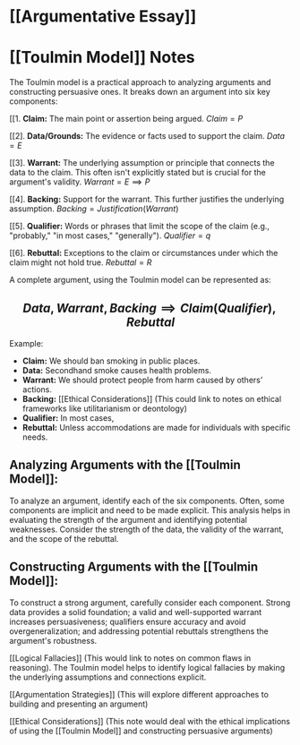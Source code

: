 # [[Argumentative Essay]]
# [[Toulmin Model]] Notes

The Toulmin model is a practical approach to analyzing arguments and constructing persuasive ones. It breaks down an argument into six key components:

[[1. **Claim:** The main point or assertion being argued.  $Claim = P$

[[2]. **Data/Grounds:** The evidence or facts used to support the claim. $Data = E$

[[3]. **Warrant:** The underlying assumption or principle that connects the data to the claim. This often isn't explicitly stated but is crucial for the argument's validity.  $Warrant =  E \implies P$

[[4]. **Backing:**  Support for the warrant.  This further justifies the underlying assumption. $Backing = Justification(Warrant)$

[[5]. **Qualifier:** Words or phrases that limit the scope of the claim (e.g., "probably," "in most cases," "generally"). $Qualifier = q$

[[6]. **Rebuttal:**  Exceptions to the claim or circumstances under which the claim might not hold true. $Rebuttal = R$


A complete argument, using the Toulmin model can be represented as:

## $$ Data, Warrant, Backing \implies Claim (Qualifier), Rebuttal $$

Example:

* **Claim:**  We should ban smoking in public places.
* **Data:**  Secondhand smoke causes health problems.
* **Warrant:**  We should protect people from harm caused by others’ actions.
* **Backing:** [[Ethical Considerations]] (This could link to notes on ethical frameworks like utilitarianism or deontology)
* **Qualifier:**  In most cases, 
* **Rebuttal:**  Unless accommodations are made for individuals with specific needs.


## Analyzing Arguments with the [[Toulmin Model]]:

To analyze an argument, identify each of the six components.  Often, some components are implicit and need to be made explicit.  This analysis helps in evaluating the strength of the argument and identifying potential weaknesses.  Consider the strength of the data, the validity of the warrant, and the scope of the rebuttal.


## Constructing Arguments with the [[Toulmin Model]]:

To construct a strong argument, carefully consider each component. Strong data provides a solid foundation; a valid and well-supported warrant increases persuasiveness; qualifiers ensure accuracy and avoid overgeneralization; and addressing potential rebuttals strengthens the argument's robustness.


[[Logical Fallacies]]  (This would link to notes on common flaws in reasoning).  The Toulmin model helps to identify logical fallacies by making the underlying assumptions and connections explicit.

[[Argumentation Strategies]] (This will explore different approaches to building and presenting an argument)

[[Ethical Considerations]] (This note would deal with the ethical implications of using the [[Toulmin Model]] and constructing persuasive arguments)
